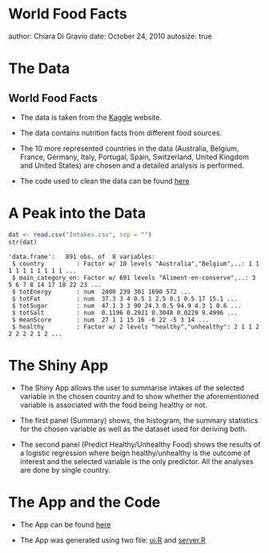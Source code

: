 World Food Facts
========================================================
author: Chiara Di Gravio
date: October 24, 2010
autosize: true


The Data
========================================================

## World Food Facts

- The data is taken from the [Kaggle](https://www.kaggle.com/datasets) website.

- The data contains nutrition facts from different food sources.

- The 10 more represented countries in the data (Australia, Belgium, France, Germany, Italy, Portugal, Spain, Switzerland, United Kingdom and United States) are chosen and a detailed analysis is performed. 

- The code used to clean the data can be found [here](https://github.com/ChiaraDG/datasciencecoursera/blob/master/Developing%20Data%20Products/WorldFoodFacts/data%20cleaning.R)


A Peak into the Data
========================================================


```r
dat <- read.csv("Intakes.csv", sep = "")
str(dat)
```

```
'data.frame':	891 obs. of  8 variables:
 $ country         : Factor w/ 10 levels "Australia","Belgium",..: 1 1 1 1 1 1 1 1 1 1 ...
 $ main_category_en: Factor w/ 691 levels "Aliment-en-conserve",..: 3 5 6 7 8 14 17 18 22 23 ...
 $ totEnergy       : num  2400 239 301 1690 572 ...
 $ totFat          : num  37.3 3 4 0.5 1 2.5 0.1 0.5 17 15.1 ...
 $ totSugar        : num  47.1 3 3 90 24.3 0.5 94.9 4.3 1 0.6 ...
 $ totSalt         : num  0.1196 0.2921 0.3048 0.0229 9.4996 ...
 $ meanScore       : num  27 1 1 15 16 -6 22 -5 3 14 ...
 $ healthy         : Factor w/ 2 levels "healthy","unhealthy": 2 1 1 2 2 2 2 2 1 2 ...
```


The Shiny App
========================================================

- The Shiny App allows the user to summarise intakes of the selected variable in the chosen country and to show whether the aforementioned variable is associated with the food being healthy or not. 

- The first panel (Summary) shows, the histogram, the summary statistics for the chosen variable as well as the dataset used for deriving both. 

- The second panel (Predict Healthy/Unhealthy Food) shows the results of a logistic regression where beign healthy/unhealthy is the outcome of interest and the selected variable is the only predictor. All the analyses are done by single country.

The App and the Code
========================================================

- The App can be found [here](https://chiaradg.shinyapps.io/WorldFoodFacts/)

- The App was generated using two file: [ui.R](https://github.com/ChiaraDG/datasciencecoursera/blob/master/Developing%20Data%20Products/WorldFoodFacts/ui.R) and [server.R](https://github.com/ChiaraDG/datasciencecoursera/blob/master/Developing%20Data%20Products/WorldFoodFacts/server.R)
